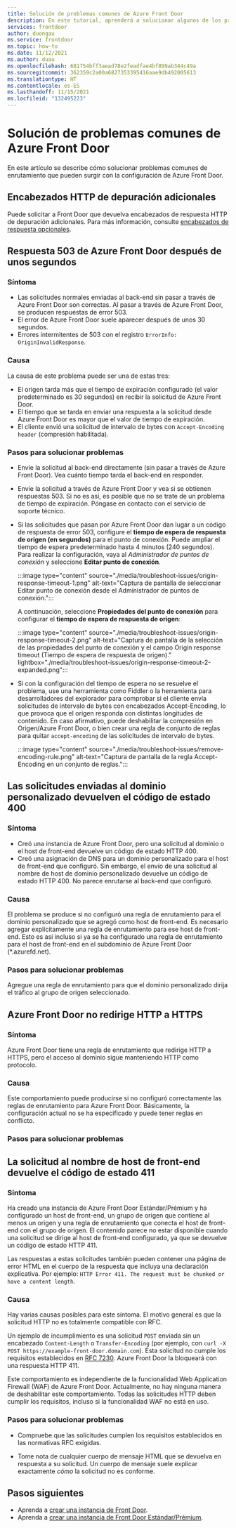 ```yaml
---
title: Solución de problemas comunes de Azure Front Door
description: En este tutorial, aprenderá a solucionar algunos de los problemas comunes a los que podría encontrar con la instancia de Azure Front Door.
services: frontdoor
author: duongau
ms.service: frontdoor
ms.topic: how-to
ms.date: 11/12/2021
ms.author: duau
ms.openlocfilehash: 681754bff3aead78e2feadfae4bf899ab344c49a
ms.sourcegitcommit: 362359c2a00a6827353395416aae9db492005613
ms.translationtype: HT
ms.contentlocale: es-ES
ms.lasthandoff: 11/15/2021
ms.locfileid: "132495223"
---
```

# <a name="troubleshoot-azure-front-door-common-issues"></a>Solución de problemas comunes de Azure Front Door

En este artículo se describe cómo solucionar problemas comunes de enrutamiento que pueden surgir con la configuración de Azure Front Door.

## <a name="additional-debugging-http-headers"></a>Encabezados HTTP de depuración adicionales

Puede solicitar a Front Door que devuelva encabezados de respuesta HTTP de depuración adicionales. Para más información, consulte [encabezados de respuesta opcionales](front-door-http-headers-protocol.md#optional-debug-response-headers).

## <a name="503-response-from-azure-front-door-after-a-few-seconds"></a>Respuesta 503 de Azure Front Door después de unos segundos

### <a name="symptom"></a>Síntoma

* Las solicitudes normales enviadas al back-end sin pasar a través de Azure Front Door son correctas. Al pasar a través de Azure Front Door, se producen respuestas de error 503.
* El error de Azure Front Door suele aparecer después de unos 30 segundos.
* Errores intermitentes de 503 con el registro `ErrorInfo: OriginInvalidResponse`.

### <a name="cause"></a>Causa

La causa de este problema puede ser una de estas tres:
 
* El origen tarda más que el tiempo de expiración configurado (el valor predeterminado es 30 segundos) en recibir la solicitud de Azure Front Door.
* El tiempo que se tarda en enviar una respuesta a la solicitud desde Azure Front Door es mayor que el valor de tiempo de expiración.
* El cliente envió una solicitud de intervalo de bytes con `Accept-Encoding header` (compresión habilitada).

### <a name="troubleshooting-steps"></a>Pasos para solucionar problemas

* Envíe la solicitud al back-end directamente (sin pasar a través de Azure Front Door). Vea cuánto tiempo tarda el back-end en responder.
* Envíe la solicitud a través de Azure Front Door y vea si se obtienen respuestas 503. Si no es así, es posible que no se trate de un problema de tiempo de expiración. Póngase en contacto con el servicio de soporte técnico.
* Si las solicitudes que pasan por Azure Front Door dan lugar a un código de respuesta de error 503, configure el **tiempo de espera de respuesta de origen (en segundos)** para el punto de conexión. Puede ampliar el tiempo de espera predeterminado hasta 4 minutos (240 segundos). Para realizar la configuración, vaya al *Administrador de puntos de conexión* y seleccione **Editar punto de conexión**.

    :::image type="content" source="./media/troubleshoot-issues/origin-response-timeout-1.png" alt-text="Captura de pantalla de seleccionar Editar punto de conexión desde el Administrador de puntos de conexión.":::

    A continuación, seleccione **Propiedades del punto de conexión** para configurar el **tiempo de espera de respuesta de origen**:

    :::image type="content" source="./media/troubleshoot-issues/origin-response-timeout-2.png" alt-text="Captura de pantalla de la selección de las propiedades del punto de conexión y el campo Origin response timeout (Tiempo de espera de respuesta de origen)." lightbox="./media/troubleshoot-issues/origin-response-timeout-2-expanded.png":::

* Si con la configuración del tiempo de espera no se resuelve el problema, use una herramienta como Fiddler o la herramienta para desarrolladores del explorador para comprobar si el cliente envía solicitudes de intervalo de bytes con encabezados Accept-Encoding, lo que provoca que el origen responda con distintas longitudes de contenido. En caso afirmativo, puede deshabilitar la compresión en Origen/Azure Front Door, o bien crear una regla de conjunto de reglas para quitar `accept-encoding` de las solicitudes de intervalo de bytes.

    :::image type="content" source="./media/troubleshoot-issues/remove-encoding-rule.png" alt-text="Captura de pantalla de la regla Accept-Encoding en un conjunto de reglas.":::

## <a name="requests-sent-to-the-custom-domain-return-a-400-status-code"></a>Las solicitudes enviadas al dominio personalizado devuelven el código de estado 400

### <a name="symptom"></a>Síntoma

* Creó una instancia de Azure Front Door, pero una solicitud al dominio o el host de front-end devuelve un código de estado HTTP 400.
* Creó una asignación de DNS para un dominio personalizado para el host de front-end que configuró. Sin embargo, el envío de una solicitud al nombre de host de dominio personalizado devuelve un código de estado HTTP 400. No parece enrutarse al back-end que configuró.

### <a name="cause"></a>Causa

El problema se produce si no configuró una regla de enrutamiento para el dominio personalizado que se agregó como host de front-end. Es necesario agregar explícitamente una regla de enrutamiento para ese host de front-end. Esto es así incluso si ya se ha configurado una regla de enrutamiento para el host de front-end en el subdominio de Azure Front Door (*.azurefd.net).

### <a name="troubleshooting-steps"></a>Pasos para solucionar problemas

Agregue una regla de enrutamiento para que el dominio personalizado dirija el tráfico al grupo de origen seleccionado.

## <a name="azure-front-door-doesnt-redirect-http-to-https"></a>Azure Front Door no redirige HTTP a HTTPS

### <a name="symptom"></a>Síntoma

Azure Front Door tiene una regla de enrutamiento que redirige HTTP a HTTPS, pero el acceso al dominio sigue manteniendo HTTP como protocolo.

### <a name="cause"></a>Causa

Este comportamiento puede producirse si no configuró correctamente las reglas de enrutamiento para Azure Front Door. Básicamente, la configuración actual no se ha especificado y puede tener reglas en conflicto.

### <a name="troubleshooting-steps"></a>Pasos para solucionar problemas


## <a name="request-to-the-frontend-host-name-returns-a-411-status-code"></a>La solicitud al nombre de host de front-end devuelve el código de estado 411

### <a name="symptom"></a>Síntoma

Ha creado una instancia de Azure Front Door Estándar/Prémium y ha configurado un host de front-end, un grupo de origen que contiene al menos un origen y una regla de enrutamiento que conecta el host de front-end con el grupo de origen. El contenido parece no estar disponible cuando una solicitud se dirige al host de front-end configurado, ya que se devuelve un código de estado HTTP 411.

Las respuestas a estas solicitudes también pueden contener una página de error HTML en el cuerpo de la respuesta que incluya una declaración explicativa. Por ejemplo: `HTTP Error 411. The request must be chunked or have a content length`.

### <a name="cause"></a>Causa

Hay varias causas posibles para este síntoma. El motivo general es que la solicitud HTTP no es totalmente compatible con RFC. 

Un ejemplo de incumplimiento es una solicitud `POST` enviada sin un encabezado `Content-Length` o `Transfer-Encoding` (por ejemplo, con `curl -X POST https://example-front-door.domain.com`). Esta solicitud no cumple los requisitos establecidos en [RFC 7230](https://tools.ietf.org/html/rfc7230#section-3.3.2). Azure Front Door la bloqueará con una respuesta HTTP 411.

Este comportamiento es independiente de la funcionalidad Web Application Firewall (WAF) de Azure Front Door. Actualmente, no hay ninguna manera de deshabilitar este comportamiento. Todas las solicitudes HTTP deben cumplir los requisitos, incluso si la funcionalidad WAF no está en uso.

### <a name="troubleshooting-steps"></a>Pasos para solucionar problemas

- Compruebe que las solicitudes cumplen los requisitos establecidos en las normativas RFC exigidas.

- Tome nota de cualquier cuerpo de mensaje HTML que se devuelva en respuesta a su solicitud. Un cuerpo de mensaje suele explicar exactamente *cómo* la solicitud no es conforme.

## <a name="next-steps"></a>Pasos siguientes

* Aprenda a [crear una instancia de Front Door](quickstart-create-front-door.md).
* Aprenda a [crear una instancia de Front Door Estándar/Prémium](standard-premium/create-front-door-portal.md).
